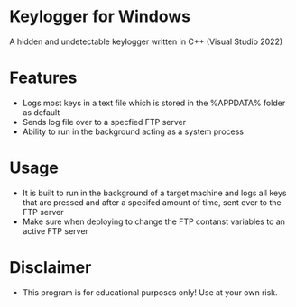# Keylogger for Windows
A hidden and undetectable keylogger written in C++ (Visual Studio 2022)

# Features
- Logs most keys in a text file which is stored in the %APPDATA% folder as default
- Sends log file over to a specfied FTP server
- Ability to run in the background acting as a system process

# Usage
- It is built to run in the background of a target machine and logs all keys that are pressed and after a specifed amount of time, sent over to the FTP server
- Make sure when deploying to change the FTP contanst variables to an active FTP server

# Disclaimer

- This program is for educational purposes only! Use at your own risk.
